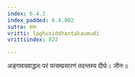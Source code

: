 ```yaml
---
index: 6.4.2
index_padded: 6.4.002
sutra: हलः
vritti: laghusiddhantakaumudi
vrittiindex: 822

---
```

अङ्गावयवाद्धलः परं यत्सम्प्रसारणं तदन्तस्य दीर्घः। जीनः॥